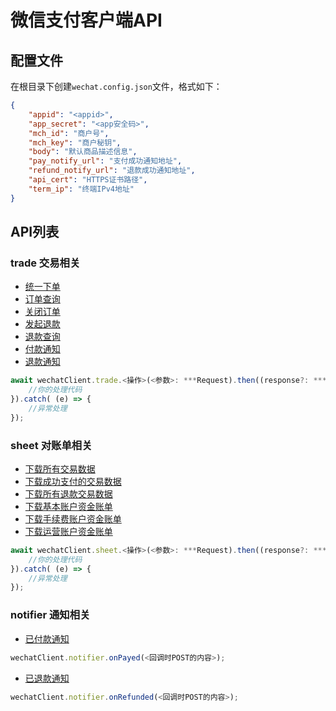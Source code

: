 # 微信支付客户端API

## 配置文件

在根目录下创建`wechat.config.json`文件，格式如下：

```json
{
    "appid": "<appid>",
    "app_secret": "<app安全码>",
    "mch_id": "商户号",
    "mch_key": "商户秘钥",
    "body": "默认商品描述信息",
    "pay_notify_url": "支付成功通知地址",
    "refund_notify_url": "退款成功通知地址",
    "api_cert": "HTTPS证书路径",
    "term_ip": "终端IPv4地址"
}
```

## API列表

### **trade** 交易相关

- [统一下单](docs/modules/_main_.html#createtrade)
- [订单查询](docs/modules/_main_.html#querytrade)
- [关闭订单](docs/modules/_main_.html#closetrade)
- [发起退款](docs/modules/_main_.html#createrefund)
- [退款查询](docs/modules/_main_.html#queryrefund)
- [付款通知](docs/modules/_main_.html#onpaynotified)
- [退款通知](docs/modules/_main_.html#onrefundnotified)

```javascript
await wechatClient.trade.<操作>(<参数>: ***Request).then((response?: ***Response) => {
    //你的处理代码
}).catch( (e) => {
    //异常处理
});
```

### **sheet** 对账单相关

- [下载所有交易数据](docs/modules/_main_.html#downloadallbill)
- [下载成功支付的交易数据](docs/modules/_main_.html#downloadsuccessbill)
- [下载所有退款交易数据](docs/modules/_main_.html#downloadrefundbill)
- [下载基本账户资金账单](docs/modules/_main_.html#downloadbasicfundflow)
- [下载手续费账户资金账单](docs/modules/_main_.html#downloadfeesfundflow)
- [下载运营账户资金账单](docs/modules/_main_.html#downloadoperationfundflow)

```javascript
await wechatClient.sheet.<操作>(<参数>: ***Request).then((response?: ***Response) => {
    //你的处理代码
}).catch( (e) => {
    //异常处理
});
```

### **notifier** 通知相关

- [已付款通知](docs/modules/WechatTradeClient.notifier.html#onPayed)

```javascript
wechatClient.notifier.onPayed(<回调时POST的内容>);
```

- [已退款通知](docs/modules/WechatTradeClient.notifier.html#onRefunded)

```javascript
wechatClient.notifier.onRefunded(<回调时POST的内容>);
```